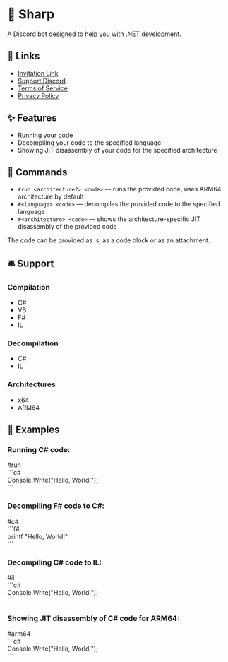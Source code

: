 # 🤖 Sharp

A Discord bot designed to help you with .NET development.

## 🔗 Links

- [Invitation Link](https://discord.com/oauth2/authorize?client_id=803324257194082314&permissions=274877908992&scope=bot)
- [Support Discord](https://discord.gg/meaSHTGyUH)
- [Terms of Service](TOS.md)
- [Privacy Policy](PRIVACY.md)

## ✨ Features

- Running your code
- Decompiling your code to the specified language
- Showing JIT disassembly of your code for the specified architecture

## 📝 Commands

- `#run <architecture?> <code>` — runs the provided code, uses ARM64 architecture by default
- `#<language> <code>` — decompiles the provided code to the specified language
- `#<architecture> <code>` — shows the architecture-specific JIT disassembly of the provided code

The code can be provided as is, as a code block or as an attachment.

## 🛎️ Support

### Compilation

- C#
- VB
- F#
- IL

### Decompilation
- C#
- IL

### Architectures
- x64
- ARM64

## 📘 Examples

### Running C# code:
#run  
\```c#  
Console.Write("Hello, World!");  
\```

### Decompiling F# code to C#:
#c#  
\```f#  
printf "Hello, World!"  
\```

### Decompiling C# code to IL:
#il  
\```c#  
Console.Write("Hello, World!");  
\```

### Showing JIT disassembly of C# code for ARM64:
#arm64  
\```c#  
Console.Write("Hello, World!");  
\```
